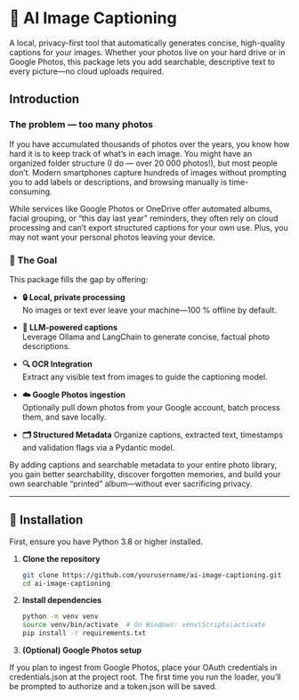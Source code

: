 # 📸 AI Image Captioning

A local, privacy-first tool that automatically generates concise, high-quality captions for your images.
Whether your photos live on your hard drive or in Google Photos, this package lets you add searchable,
descriptive text to every picture—no cloud uploads required.

## Introduction

### The problem — too many photos

If you have accumulated thousands of photos over the years, you know how hard it is to keep track of what’s
in each image. You might have an organized folder structure (I do — over 20 000 photos!), but most people don’t.
Modern smartphones capture hundreds of images without prompting you to add labels or descriptions, and browsing
manually is time-consuming.

While services like Google Photos or OneDrive offer automated albums, facial grouping, or “this day last year”
reminders, they often rely on cloud processing and can’t export structured captions for your own use. Plus, you
may not want your personal photos leaving your device.

### 🎯 The Goal

This package fills the gap by offering:

- **🔒 Local, private processing**  
  No images or text ever leave your machine—100 % offline by default.

- **🤖 LLM-powered captions**  
  Leverage Ollama and LangChain to generate concise, factual photo descriptions.

- **🔍 OCR Integration**  
  Extract any visible text from images to guide the captioning model.

- **☁️ Google Photos ingestion**  
  Optionally pull down photos from your Google account, batch process them, and save locally.

- **🗂️ Structured Metadata**
  Organize captions, extracted text, timestamps and validation flags via a Pydantic model.

By adding captions and searchable metadata to your entire photo library, you gain better searchability,
discover forgotten memories, and build your own searchable “printed” album—without ever sacrificing privacy.

---

## 🚀 Installation

First, ensure you have Python 3.8 or higher installed.

1. **Clone the repository**  
   ```bash
   git clone https://github.com/yourusername/ai-image-captioning.git
   cd ai-image-captioning
   ```

2. **Install dependencies**
    ```bash
    python -m venv venv
    source venv/bin/activate  # On Windows: venv\Scripts\activate
    pip install -r requirements.txt
    ```

3. **(Optional) Google Photos setup**

If you plan to ingest from Google Photos, place your OAuth credentials in credentials.json at the project root.
The first time you run the loader, you’ll be prompted to authorize and a token.json will be saved.
